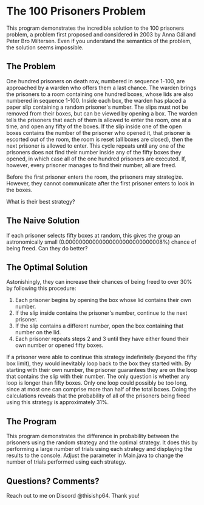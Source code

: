 # The 100 Prisoners Problem
This program demonstrates the incredible solution to the 100 prisoners problem, a problem first proposed and considered in 2003 by Anna Gál and Peter Bro Miltersen. Even if you understand the semantics of the problem, the solution seems impossible.

## The Problem
One hundred prisoners on death row, numbered in sequence 1-100, are approached by a warden who offers them a last chance. The warden brings the prisoners to a room containing one hundred boxes, whose lids are also numbered in sequence 1-100. Inside each box, the warden has placed a paper slip containing a random prisoner's number. The slips must not be removed from their boxes, but can be viewed by opening a box. The warden tells the prisoners that each of them is allowed to enter the room, one at a time, and open any fifty of the boxes. If the slip inside one of the open boxes contains the number of the prisoner who opened it, that prisoner is escorted out of the room, the room is reset (all boxes are closed), then the next prisoner is allowed to enter. This cycle repeats until any one of the prisoners does not find their number inside any of the fifty boxes they opened, in which case all of the one hundred prisoners are executed. If, however, every prisoner manages to find their number, all are freed.

Before the first prisoner enters the room, the prisoners may strategize. However, they cannot communicate after the first prisoner enters to look in the boxes.

What is their best strategy?

## The Naive Solution
If each prisoner selects fifty boxes at random, this gives the group an astronomically small (0.00000000000000000000000000008%) chance of being freed. Can they do better?

## The Optimal Solution
Astonishingly, they can increase their chances of being freed to over 30% by following this procedure:

1. Each prisoner begins by opening the box whose lid contains their own number.
2. If the slip inside contains the prisoner's number, continue to the next prisoner.
3. If the slip contains a different number, open the box containing that number on the lid.
4. Each prisoner repeats steps 2 and 3 until they have either found their own number or opened fifty boxes.

If a prisoner were able to continue this strategy indefinitely (beyond the fifty box limit), they would inevitably loop back to the box they started with. By starting with their own number, the prisoner guarantees they are on the loop that contains the slip with their number. The only question is whether any loop is longer than fifty boxes. Only one loop could possibly be too long, since at most one can comprise more than half of the total boxes. Doing the calculations reveals that the probability of all of the prisoners being freed using this strategy is approximately 31%.

## The Program
This program demonstrates the difference in probability between the prisoners using the random strategy and the optimal strategy. It does this by performing a large number of trials using each strategy and displaying the results to the console. Adjust the parameter in Main.java to change the number of trials performed using each strategy.

## Questions? Comments?
Reach out to me on Discord @thisishp64. Thank you!
